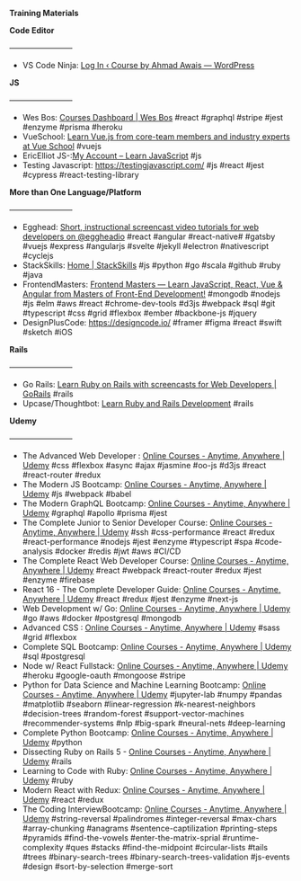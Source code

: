 **Training Materials** 

**Code Editor**

————————

- VS Code Ninja: [Log In ‹ Course by Ahmad Awais — WordPress](https://courses.ahmadawais.com/)

**JS**

————————

- Wes Bos: [Courses Dashboard | Wes Bos](https://courses.wesbos.com/account) #react #graphql #stripe #jest #enzyme #prisma #heroku
- VueSchool: [Learn Vue.js from core-team members and industry experts at Vue School](https://vueschool.io/) #vuejs
- EricElliot JS-:[My Account – Learn JavaScript](https://ericelliottjs.com/my-account/) #js
- Testing Javascript: <https://testingjavascript.com/> #js #react #jest #cypress #react-testing-library 



**More than One Language/Platform**

————————

- Egghead: [Short, instructional screencast video tutorials for web developers on @eggheadio](https://egghead.io/) #react #angular #react-native# #gatsby #vuejs #express #angularjs #svelte #jekyll #electron #nativescript #cyclejs 
- StackSkills: [Home | StackSkills](https://stackskills.com/) #js #python #go #scala #github #ruby #java
- FrontendMasters: [Frontend Masters — Learn JavaScript, React, Vue & Angular from Masters of Front-End Development!](https://frontendmasters.com/) #mongodb #nodejs #js #elm #aws #react #chrome-dev-tools #d3js #webpack #sql #git #typescript #css #grid #flexbox #ember #backbone-js #jquery
- DesignPlusCode: <https://designcode.io/> #framer #figma #react #swift #sketch #iOS

 

**Rails**

————————

- Go Rails: [Learn Ruby on Rails with screencasts for Web Developers | GoRails](https://gorails.com/) #rails
- Upcase/Thoughtbot: [Learn Ruby and Rails Development](https://thoughtbot.com/upcase/practice) #rails



**Udemy**

————————

- The Advanced Web Developer : [Online Courses - Anytime, Anywhere | Udemy](https://www.udemy.com/the-advanced-web-developer-bootcamp/learn/v4/content) #css #flexbox #async #ajax #jasmine #oo-js #d3js #react #react-router #redux
- The Modern JS Bootcamp: [Online Courses - Anytime, Anywhere | Udemy](https://www.udemy.com/modern-javascript/learn/v4/content) #js #webpack #babel
- The Modern GraphQL Bootcamp: [Online Courses - Anytime, Anywhere | Udemy](https://www.udemy.com/graphql-bootcamp/learn/v4/content) #graphql #apollo #prisma #jest 
- The Complete Junior to Senior Developer Course: [Online Courses - Anytime, Anywhere | Udemy](https://www.udemy.com/the-complete-junior-to-senior-web-developer-roadmap/learn/v4/content) #ssh #css-performance #react    #redux #react-performance #nodejs #jest #enzyme #typescript #spa #code-analysis #docker #redis #jwt #aws #CI/CD 
- The Complete React Web Developer Course: [Online Courses - Anytime, Anywhere | Udemy](https://www.udemy.com/react-2nd-edition/learn/v4/content) #react #webpack #react-router #redux #jest #enzyme #firebase 
- React 16 - The Complete Developer  Guide:  [Online Courses - Anytime, Anywhere | Udemy](https://www.udemy.com/react-the-complete-guide-incl-redux/learn/v4/content) #react #redux #jest #enzyme #next-js
- Web Development w/ Go:  [Online Courses - Anytime, Anywhere | Udemy](https://www.udemy.com/go-programming-language/learn/v4/overview) #go #aws #docker #postgresql #mongodb 
- Advanced CSS : [Online Courses - Anytime, Anywhere | Udemy](https://www.udemy.com/advanced-css-and-sass/learn/v4/overview) #sass #grid #flexbox 
- Complete SQL Bootcamp: [Online Courses - Anytime, Anywhere | Udemy](https://www.udemy.com/the-complete-sql-bootcamp/learn/v4/overview) #sql #postgresql
- Node w/ React Fullstack: [Online Courses - Anytime, Anywhere | Udemy](https://www.udemy.com/node-with-react-fullstack-web-development/learn/v4/overview) #heroku #google-oauth #mongoose #stripe 
- Python for Data Science and Machine Learning Bootcamp: [Online Courses - Anytime, Anywhere | Udemy](https://www.udemy.com/python-for-data-science-and-machine-learning-bootcamp/learn/v4/overview) #jupyter-lab #numpy #pandas #matplotlib #seaborn #linear-regression #k-nearest-neighbors #decision-trees #random-forest #support-vector-machines #recommender-systems #nlp #big-spark #neural-nets #deep-learning
- Complete Python Bootcamp: [Online Courses - Anytime, Anywhere | Udemy](https://www.udemy.com/complete-python-bootcamp/learn/v4/overview) #python 
- Dissecting Ruby on Rails 5 - [Online Courses - Anytime, Anywhere | Udemy](https://www.udemy.com/professional-rails-5-development-course/learn/v4/overview) #rails 
- Learning to Code with Ruby:  [Online Courses - Anytime, Anywhere | Udemy](https://www.udemy.com/learn-to-code-with-ruby-lang/learn/v4/overview) #ruby 
- Modern React with Redux: [Online Courses - Anytime, Anywhere | Udemy](https://www.udemy.com/react-redux/learn/v4/overview) #react #redux 
- The Coding InterviewBootcamp: [Online Courses - Anytime, Anywhere | Udemy](https://www.udemy.com/coding-interview-bootcamp-algorithms-and-data-structure/learn/v4/overview) #string-reversal #palindromes #integer-reversal #max-chars #array-chunking #anagrams #sentence-captilization #printing-steps #pyramids #find-the-vowels #enter-the-matrix-sprial #runtime-complexity #ques #stacks #find-the-midpoint #circular-lists #tails #trees #binary-search-trees #binary-search-trees-validation #js-events #design #sort-by-selection #merge-sort 